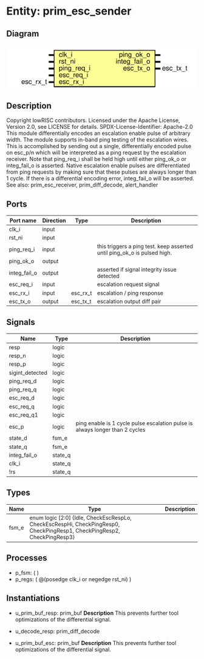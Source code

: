# Entity: prim_esc_sender

## Diagram

![Diagram](prim_esc_sender.svg "Diagram")
## Description

Copyright lowRISC contributors.
 Licensed under the Apache License, Version 2.0, see LICENSE for details.
 SPDX-License-Identifier: Apache-2.0
 This module differentially encodes an escalation enable pulse
 of arbitrary width.
 The module supports in-band ping testing of the escalation
 wires. This is accomplished by sending out a single, differentially
 encoded pulse on esc_p/n which will be interpreted as a ping
 request by the escalation receiver. Note that ping_req_i shall
 be held high until either ping_ok_o or integ_fail_o is asserted.
 Native escalation enable pulses are differentiated from ping
 requests by making sure that these pulses are always longer than 1 cycle.
 If there is a differential encoding error, integ_fail_o
 will be asserted.
 See also: prim_esc_receiver, prim_diff_decode, alert_handler
 
## Ports

| Port name    | Direction | Type     | Description                                                              |
| ------------ | --------- | -------- | ------------------------------------------------------------------------ |
| clk_i        | input     |          |                                                                          |
| rst_ni       | input     |          |                                                                          |
| ping_req_i   | input     |          | this triggers a ping test. keep asserted until ping_ok_o is pulsed high. |
| ping_ok_o    | output    |          |                                                                          |
| integ_fail_o | output    |          | asserted if signal integrity issue detected                              |
| esc_req_i    | input     |          | escalation request signal                                                |
| esc_rx_i     | input     | esc_rx_t | escalation / ping response                                               |
| esc_tx_o     | output    | esc_tx_t | escalation output diff pair                                              |
## Signals

| Name            | Type    | Description                                                                   |
| --------------- | ------- | ----------------------------------------------------------------------------- |
| resp            | logic   |                                                                               |
| resp_n          | logic   |                                                                               |
| resp_p          | logic   |                                                                               |
| sigint_detected | logic   |                                                                               |
| ping_req_d      | logic   |                                                                               |
| ping_req_q      | logic   |                                                                               |
| esc_req_d       | logic   |                                                                               |
| esc_req_q       | logic   |                                                                               |
| esc_req_q1      | logic   |                                                                               |
| esc_p           | logic   | ping enable is 1 cycle pulse escalation pulse is always longer than 2 cycles  |
| state_d         | fsm_e   |                                                                               |
| state_q         | fsm_e   |                                                                               |
| integ_fail_o    | state_q |                                                                               |
| clk_i           | state_q |                                                                               |
| !rs             | state_q |                                                                               |
## Types

| Name  | Type                                                                                                                        | Description |
| ----- | --------------------------------------------------------------------------------------------------------------------------- | ----------- |
| fsm_e | enum logic [2:0] {Idle, CheckEscRespLo, CheckEscRespHi,     CheckPingResp0, CheckPingResp1, CheckPingResp2, CheckPingResp3} |             |
## Processes
- p_fsm: (  )
- p_regs: ( @(posedge clk_i or negedge rst_ni) )
## Instantiations

- u_prim_buf_resp: prim_buf
**Description**
This prevents further tool optimizations of the differential signal.

- u_decode_resp: prim_diff_decode
- u_prim_buf_esc: prim_buf
**Description**
This prevents further tool optimizations of the differential signal.

